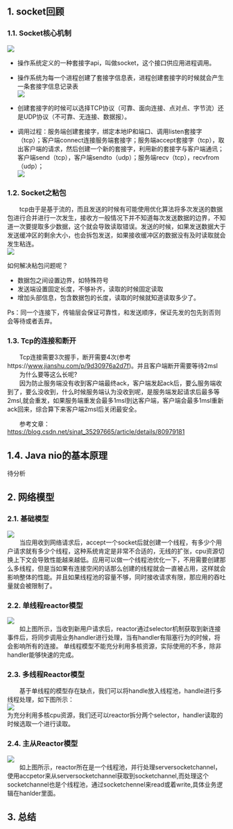 ## 1. socket回顾  
### 1.1. Socket核心机制  
![](socket基础.png)  
* 操作系统定义的一种套接字api，叫做socket，这个接口供应用进程调用。
* 操作系统为每一个进程创建了套接字信息表，进程创建套接字的时候就会产生一条套接字信息记录表  
![](socket数据结构.png)  

* 创建套接字的时候可以选择TCP协议（可靠、面向连接、点对点、字节流）还是UDP协议（不可靠、无连接、数据报）。
* 调用过程：服务端创建套接字，绑定本地IP和端口、调用listen套接字（tcp）；客户端connect连接服务端套接字；服务端accept套接字（tcp），取出客户端的请求，然后创建一个新的套接字，利用新的套接字与客户端通讯；客户端send（tcp），客户端sendto（udp）；服务端recv（tcp），recvfrom（udp）；  
![](socket调用过程.png)    

### 1.2. Socket之粘包
&emsp;&emsp;tcp由于是基于流的，而且发送的时候有可能使用优化算法将多次发送的数据包进行合并进行一次发生，接收方一般情况下并不知道每次发送数据的边界，不知道一次要提取多少数据，这个就会导致读取错误。发送的时候，如果发送数据大于发送缓冲区的剩余大小，也会拆包发送，如果接收缓冲区的数据没有及时读取就会发生粘连。  
![](socket粘包.png)  

  
如何解决粘包问题呢？  
* 数据包之间设置边界，如特殊符号
* 发送端设置固定长度，不够补齐，读取的时候固定读取
* 增加头部信息，包含数据包的长度，读取的时候就知道读取多少了。

Ps：同一个连接下，传输层会保证可靠性，和发送顺序，保证先发的包先到否则会等待或者丢弃。  

### 1.3. Tcp的连接和断开
&emsp;&emsp;Tcp连接需要3次握手，断开需要4次(参考https://www.jianshu.com/p/9d30976a2d7f)。并且客户端断开需要等待2msl 
&emsp;&emsp;为什么要等这么长呢?  
&emsp;&emsp;因为防止服务端没有收到客户端最终ack，客户端发起ack后，要么服务端收到了，要么没收到，什么时候服务端认为没收到呢，是服务端发起请求后最多等2msl,就会重发，如果服务端重发会最多1msl到达客户端，客户端会最多1msl重新ack回来，综合算下来客户端2msl后关闭最安全。
  
&emsp;&emsp;参考文章：https://blog.csdn.net/sinat_35297665/article/details/80979181  

## 1.4. Java nio的基本原理
待分析

## 2. 网络模型
### 2.1. 基础模型    
![](网络基础模型.png)  
&emsp;&emsp;当应用收到网络请求后，accept一个socket后就创建一个线程，有多少个用户请求就有多少个线程，这种系统肯定是非常不合适的，无线的扩张，cpu资源切换上下文会导致性能越来越低。应用可以做一个线程池优化一下，不用需要创建那么多线程，但是当如果有连接空闲的话那么创建的线程就会一直被占用，这样就会影响整体的性能。并且如果线程池的容量不够，同时接收请求有限，那应用的吞吐量就会被限制了。


### 2.2. 单线程reactor模型  
![](单线程reactor模型.png)  
&emsp;&emsp;如上图所示，当收到新用户请求后，reactor通过selector机制获取到新连接事件后，将同步调用业务handler进行处理，当有handler有阻塞行为的时候，将会影响所有的连接。
单线程模型不能充分利用多核资源，实际使用的不多，除非handler能够快速的完成。

  

### 2.3. 多线程Reactor模型  
&emsp;&emsp;基于单线程的模型存在缺点，我们可以将handle放入线程池，handle进行多线程处理，如下图所示：  
![](多线程reactor模型.png)  
为充分利用多核cpu资源，我们还可以reactor拆分两个selector，handler读取的时候选取一个进行读取。  


### 2.4. 主从Reactor模型
![](主从reactor模型.png)  
&emsp;&emsp;如上图所示，reactor所在是一个线程池，并行处理serversocketchannel，使用accpetor来从serversocketchannel获取到socketchannel,而处理这个socketchannel也是个线程池，通过socketchennel来read或着write,具体业务逻辑在hanlder里面。  


## 3. 总结  
